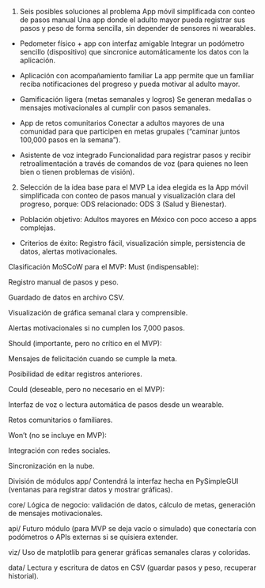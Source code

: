 1. Seis posibles soluciones al problema
App móvil simplificada con conteo de pasos manual
 Una app donde el adulto mayor pueda registrar sus pasos y peso de forma sencilla, sin depender de sensores ni wearables.


- Pedometer físico + app con interfaz amigable
 Integrar un podómetro sencillo (dispositivo) que sincronice automáticamente los datos con la aplicación.


- Aplicación con acompañamiento familiar
 La app permite que un familiar reciba notificaciones del progreso y pueda motivar al adulto mayor.


- Gamificación ligera (metas semanales y logros)
 Se generan medallas o mensajes motivacionales al cumplir con pasos semanales.


- App de retos comunitarios
 Conectar a adultos mayores de una comunidad para que participen en metas grupales (“caminar juntos 100,000 pasos en la semana”).


- Asistente de voz integrado
 Funcionalidad para registrar pasos y recibir retroalimentación a través de comandos de voz (para quienes no leen bien o tienen problemas de visión).



2. Selección de la idea base para el MVP
La idea elegida es la App móvil simplificada con conteo de pasos manual y visualización clara del progreso, porque:
ODS relacionado: ODS 3 (Salud y Bienestar).


- Población objetivo: Adultos mayores en México con poco acceso a apps complejas.


- Criterios de éxito: Registro fácil, visualización simple, persistencia de datos, alertas motivacionales.


Clasificación MoSCoW para el MVP:
Must (indispensable):

Registro manual de pasos y peso.

Guardado de datos en archivo CSV.

Visualización de gráfica semanal clara y comprensible.

Alertas motivacionales si no cumplen los 7,000 pasos.

Should (importante, pero no crítico en el MVP):

Mensajes de felicitación cuando se cumple la meta.

Posibilidad de editar registros anteriores.

Could (deseable, pero no necesario en el MVP):

Interfaz de voz o lectura automática de pasos desde un wearable.

Retos comunitarios o familiares.

Won’t (no se incluye en MVP):

Integración con redes sociales.

Sincronización en la nube.





División de módulos
app/
 Contendrá la interfaz hecha en PySimpleGUI (ventanas para registrar datos y mostrar gráficas).

core/
 Lógica de negocio: validación de datos, cálculo de metas, generación de mensajes motivacionales.

api/
 Futuro módulo (para MVP se deja vacío o simulado) que conectaría con podómetros o APIs externas si se quisiera extender.

viz/
 Uso de matplotlib para generar gráficas semanales claras y coloridas.

data/
 Lectura y escritura de datos en CSV (guardar pasos y peso, recuperar historial).
